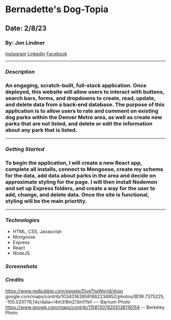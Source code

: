 # Bernadette's Dog-Topia

## **Date: 2/8/23**

### By: Jon Lindner

[Instagram](https://www.instagram.com/j.c.lindner/)
[Linkedin](https://www.linkedin.com/in/jonathan-lindner-807847183/)
[Facebook](https://www.facebook.com/jon.lindner.5)

---

### **_Description_**

### An engaging, scratch-built, full-stack application. Once deployed, this website will allow users to interact with buttons, search bars, forms, and dropdowns to create, read, update, and delete data from a back-end database. The purpose of this application is to allow users to rate and comment on existing dog parks within the Denver Metro area, as well as create new parks that are not listed, and delete or edit the information about any park that is listed.

---

### **_Getting Started_**

### To begin the application, I will create a new React app, complete all installs, connect to Mongoose, create my schema for the data, add data about parks in the area and decide on approximate styling for the page. I will then install Nodemon and set up Express folders, and create a way for the user to add, change, and delete data. Once the site is functional, styling will be the main priortity.

---

### **_Technologies_**

- HTML, CSS, Javascript
- Mongoose
- Express
- React
- NodeJS

### **_Screenshots_**

### **_Credits_**

https://www.redbubble.com/people/DiveTheWorld/shop
google.com/maps/contrib/103431639581862234852/photos/@39.7375225,-105.020776,14z/data=!4m3!8m2!3m1!1e1 --- Barnum Photo
https://www.google.com/maps/contrib/115813078205138119764 -- Berkeley Photo
